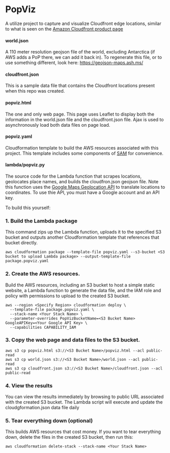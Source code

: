 # PopViz
A utilize project to capture and visualize Cloudfront edge locations, similar to what is seen on the [Amazon Cloudfront product page](https://aws.amazon.com/cloudfront/details/)

#### world.json
A 110 meter resolution geojson file of the world, excluding Antarctica (if AWS adds a PoP there, we can add it back in). To regenerate this file, or to use something different, look here: https://geojson-maps.ash.ms/

#### cloudfront.json
This is a sample data file that contains the Cloudfront locations present when this repo was created. 

#### popviz.html
The one and only web page. This page uses Leaflet to display both the information in the world.json file and the cloudfront.json file. Ajax is used to asynchronously load both data files on page load. 

#### popviz.yaml
Cloudformation template to build the AWS resources associated with this project. This template includes some components of [SAM](https://github.com/awslabs/serverless-application-model) for convenience. 

#### lambda/popviz.py
The source code for the Lambda function that scrapes locations, geolocates place names, and builds the cloudfron.json geojson file. Note this function uses the [Google Maps Geolocation API](https://developers.google.com/maps/documentation/geolocation/intro) to translate locations to coordinates. To use thie API, you must have a Google account and an API key. 

To build this yourself:  

### 1. Build the Lambda package 
This command zips up the Lambda function, uploads it to the specified S3 bucket and outputs another Cloudformation template that references that bucket directly. 
```
aws cloudformation package --template-file popviz.yaml --s3-bucket <S3 bucket to upload Lambda package> --output-template-file package.popviz.yaml
```

### 2. Create the AWS resources.
Build the AWS resources, including an S3 bucket to host a simple static website, a Lambda function to generate the data file, and the IAM role and policy with permissions to upload to the created S3 bucket. 
```
aws --region <Specify Region> cloudformation deploy \
  --template-file package.popviz.yaml \
  --stack-name <Your Stack Name> \
  --parameter-overrides PopVizBucketName=<S3 Bucket Name> GoogleAPIKey=<Your Google API Key> \
  --capabilities CAPABILITY_IAM 
```

### 3. Copy the web page and data files to the S3 bucket.
```
aws s3 cp popviz.html s3://<S3 Bucket Name>/popviz.html --acl public-read
aws s3 cp world.json s3://<S3 Bucket Name>/world.json --acl public-read
aws s3 cp cloudfront.json s3://<S3 Bucket Name>/cloudfront.json --acl public-read
```

### 4. View the results
You can view the results immediately by browsing to public URL associated with the created S3 bucket. The Lambda script will execute and update the cloudgformation.json data file daily

### 5. Tear everything down (optional)
This builds AWS resources that cost money. If you want to tear everything down, delete the files in the created S3 bucket, then run this:
```
aws cloudformation delete-stack --stack-name <Your Stack Name>
```
